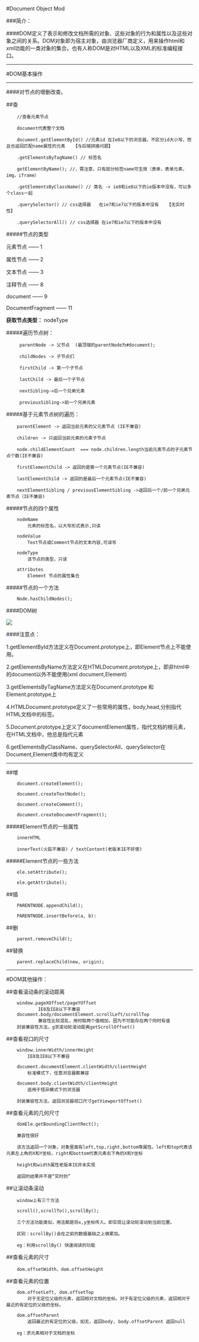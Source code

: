 #Document Object Mod

###简介：

####DOM定义了表示和修改文档所需的对象、这些对象的行为和属性以及这些对象之间的关系。DOM对象即为宿主对象，由浏览器厂商定义，用来操作html和xml功能的一类对象的集合。也有人称DOM是对HTML以及XML的标准编程接口。

----------


#DOM基本操作


------

####对节点的增删改查。

##查

   	    //查看元素节点
    
	    document代表整个文档
	
		document.getElementById() //元素id 在Ie8以下的浏览器，不区分id大小写，而且也返回匹配name属性的元素   【与后端拼接问题】
	
		.getElementsByTagName() // 标签名
	
		getElementByName(); //，需注意，只有部分标签name可生效（表单，表单元素，img，iframe）
	
		.getElementsByClassName() // 类名 -> ie8和ie8以下的ie版本中没有，可以多个class一起
	
		.querySelector() // css选择器   在ie7和ie7以下的版本中没有   【无实时性】
	
		.querySelectorAll() // css选择器 在ie7和ie7以下的版本中没有

#####节点的类型

元素节点   —— 1

属性节点   —— 2

文本节点   —— 3

注释节点   —— 8

document  —— 9

DocumentFragment  ——  11 

**获取节点类型：**   nodeType 


#####遍历节点树：

		 parentNode -> 父节点  (最顶端的parentNode为#document);
		
		 childNodes -> 子节点们
		
		 firstChild -> 第一个子节点
		
		 lastChild -> 最后一个子节点
		
		 nextSibling->后一个兄弟元素 
		
		 previousSibling->前一个兄弟元素

#####基于元素节点树的遍历：

		parentElement -> 返回当前元素的父元素节点 (IE不兼容)
		
		children -> 只返回当前元素的元素子节点
		
		node.childElementCount  === node.children.length当前元素节点的子元素节点个数(IE不兼容)
		
		firstElementChild -> 返回的是第一个元素节点(IE不兼容)
		
		lastElementChild -> 返回的是最后一个元素节点(IE不兼容)
		
		nextElementSibling / previousElementSibling ->返回后一个/前一个兄弟元素节点（IE不兼容)

#####节点的四个属性

		nodeName
			元素的标签名，以大写形式表示,只读

		nodeValue
			Text节点或Comment节点的文本内容,可读写

		nodeType
			该节点的类型，只读

		attributes
			Element 节点的属性集合

#####节点的一个方法  

		Node.hasChildNodes();

####DOM树

![](https://i.imgur.com/3oFcHIu.png)


####注意点：

1.getElementById方法定义在Document.prototype上，即Element节点上不能使用。

2.getElementsByName方法定义在HTMLDocument.prototype上，即非html中的document以外不能使用(xml document,Element)

3.getElementsByTagName方法定义在Document.prototype 和 Element.prototype上

4.HTMLDocument.prototype定义了一些常用的属性，body,head,分别指代HTML文档中的<body><head>标签。

5.Document.prototype上定义了documentElement属性，指代文档的根元素，在HTML文档中，他总是指代<html>元素

6.getElementsByClassName、querySelectorAll、querySelector在Document,Element类中均有定义

------


##增

		document.createElement();
		
		document.createTextNode();
		
		document.createComment();
		
		document.createDocumentFragment();

#####Element节点的一些属性

		innerHTML

		innerText(火狐不兼容) / textContent(老版本IE不好使)

#####Element节点的一些方法

		ele.setAttribute();

		ele.getAttribute();

##插
 
		PARENTNODE.appendChild();
		
		PARENTNODE.insertBefore(a, b):

##删

		parent.removeChild();

##替换

		parent.replaceChild(new, origin);

------


#DOM其他操作：


##查看滚动条的滚动距离
	
		window.pageXOffset/pageYOffset
				IE8及IE8以下不兼容
		document.body/documentElement.scrollLeft/scrollTop
				兼容性比较混乱，用时取两个值相加，因为不可能存在两个同时有值
		封装兼容性方法，g求滚动轮滚动距离getScrollOffset()

##查看视口的尺寸
		
		window.innerWidth/innerHeight
			IE8及IE8以下不兼容
		
		document.documentElement.clientWidth/clientHeight
			标准模式下，任意浏览器都兼容
		
		document.body.clientWidth/clientHeight
			适用于怪异模式下的浏览器
		
		封装兼容性方法，返回浏览器视口尺寸getViewportOffset()

##查看元素的几何尺寸

		domEle.getBoundingClientRect();

		兼容性很好
		
		该方法返回一个对象，对象里面有left,top,right,bottom等属性。left和top代表该元素左上角的X和Y坐标，right和bottom代表元素右下角的X和Y坐标
		
		height和width属性老版本IE并未实现
		
		返回的结果并不是“实时的”

##让滚动条滚动

		window上有三个方法
		
		scroll(),scrollTo(),scrollBy();
		
		三个方法功能类似，用法都是将x,y坐标传入。即实现让滚动轮滚动到当前位置。
		
		区别：scrollBy()会在之前的数据基础之上做累加。
		
		eg：利用scrollBy() 快速阅读的功能

##查看元素的尺寸

		dom.offsetWidth，dom.offsetHeight

##查看元素的位置

		dom.offsetLeft, dom.offsetTop
			对于无定位父级的元素，返回相对文档的坐标。对于有定位父级的元素，返回相对于最近的有定位的父级的坐标。
		
		dom.offsetParent
			返回最近的有定位的父级，如无，返回body, body.offsetParent 返回null
		
		eg：求元素相对于文档的坐标


